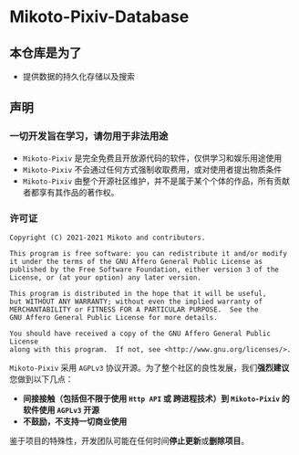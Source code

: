# Mikoto-Pixiv-Database

## 本仓库是为了
- 提供数据的持久化存储以及搜索

## 声明

### 一切开发旨在学习，请勿用于非法用途

- `Mikoto-Pixiv` 是完全免费且开放源代码的软件，仅供学习和娱乐用途使用
- `Mikoto-Pixiv` 不会通过任何方式强制收取费用，或对使用者提出物质条件
- `Mikoto-Pixiv` 由整个开源社区维护，并不是属于某个个体的作品，所有贡献者都享有其作品的著作权。

### 许可证

    Copyright (C) 2021-2021 Mikoto and contributors.

    This program is free software: you can redistribute it and/or modify
    it under the terms of the GNU Affero General Public License as
    published by the Free Software Foundation, either version 3 of the
    License, or (at your option) any later version.

    This program is distributed in the hope that it will be useful,
    but WITHOUT ANY WARRANTY; without even the implied warranty of
    MERCHANTABILITY or FITNESS FOR A PARTICULAR PURPOSE.  See the
    GNU Affero General Public License for more details.

    You should have received a copy of the GNU Affero General Public License
    along with this program.  If not, see <http://www.gnu.org/licenses/>.

`Mikoto-Pixiv` 采用 `AGPLv3` 协议开源。为了整个社区的良性发展，我们**强烈建议**您做到以下几点：

- **间接接触（包括但不限于使用 `Http API` 或 跨进程技术）到 `Mikoto-Pixiv` 的软件使用 `AGPLv3` 开源**
- **不鼓励，不支持一切商业使用**

鉴于项目的特殊性，开发团队可能在任何时间**停止更新**或**删除项目**。

